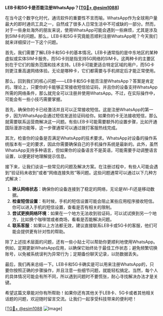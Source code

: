 **LEB卡和5G卡是否能注册WhatsApp？[[TG💪+ @esim1088](https://t.me/s/esim1088)]**

在当今这个数字化时代，通讯软件的重要性不言而喻。WhatsApp作为全球用户量最大的即时通讯工具之一，自然成了很多人日常生活中不可或缺的一部分。然而，对于一些身处海外的朋友来说，使用WhatsApp可能会遇到一些麻烦，尤其是涉及到SIM卡的问题。那么，LEB卡和5G卡究竟能否顺利注册WhatsApp呢？今天我们就来详细探讨一下这个问题。

首先，我们需要了解LEB卡和5G卡的基本情况。LEB卡通常指的是中东地区的某种虚拟或实体SIM卡服务，而5G卡则是指支持5G网络的SIM卡。这两种卡的主要区别在于它们的服务范围和技术支持。LEB卡可能更适合特定区域的用户，而5G卡则更注重高速网络体验。无论是哪种卡，它们都需要与手机绑定后才能正常使用。

那么，回到我们的核心问题——LEB卡和5G卡能否注册WhatsApp？答案是肯定的。理论上，只要你的卡能够正常接收短信验证码，并且你的设备支持WhatsApp所需的网络条件，那么就完全可以注册并使用WhatsApp。不过，在实际操作中，可能会有一些小技巧需要掌握。

首先，确保你的卡已经激活并且可以正常接收短信。这是注册WhatsApp的第一步，因为WhatsApp会通过短信发送验证码给你。如果你的卡无法接收短信，那么就需要联系运营商解决这一问题。有些LEB卡可能需要额外的设置步骤，比如开通国际漫游功能等，这一步骤通常可以通过拨打客服热线完成。

其次，检查你的设备是否满足WhatsApp的技术要求。WhatsApp对设备的操作系统版本有一定的要求，因此你需要确保自己的手机操作系统是最新的。此外，虽然WhatsApp支持多种语言，但如果你的设备语言不是英语，可能需要手动调整语言设置，以便更好地理解提示信息。

接下来，让我们谈谈一些常见的问题及解决方案。在注册过程中，有些人可能会遇到“验证码未收到”或者“网络连接失败”等问题。这些问题通常可以通过以下几种方式解决：

1. **确认网络状态**：确保你的设备连接到了稳定的网络，无论是Wi-Fi还是移动数据。
2. **检查短信设置**：有时候，手机的短信设置可能会阻止某些应用程序接收短信。你可以进入手机的短信设置，查看是否有相关的限制。
3. **尝试更换网络环境**：如果在一个地方无法收到验证码，可以试试换到另一个地方，比如换个咖啡馆或者商场，看看是否能解决问题。
4. **联系客服**：如果以上方法都无效，建议直接联系LEB卡或5G卡的客服，他们可能会提供更有针对性的帮助。

除了上述技术层面的问题，还有一些小贴士可以帮助你更顺利地使用WhatsApp。例如，定期更新WhatsApp应用，以确保它始终处于最佳工作状态；避免频繁切换账号，以免被系统误判为异常行为；定期备份聊天记录，以防数据丢失。

最后，我们再来总结一下。LEB卡和5G卡确实是可以用来注册WhatsApp的，只要你按照正确的步骤操作，并且注意一些细节问题，就能轻松搞定。当然，每个人的具体情况可能会有所不同，所以遇到问题时不要慌张，耐心寻找解决办法才是关键。

希望这篇文章能对你有所帮助！如果你还有其他关于LEB卡、5G卡或者其他相关话题的问题，欢迎随时留言交流。让我们一起享受科技带来的便利吧！

[[TG💪+ @esim1088](https://t.me/s/esim1088) ![Image](https://i.postimg.cc/4NQfJmqS/Snipaste-2025-05-13-00-14-12.png)]
